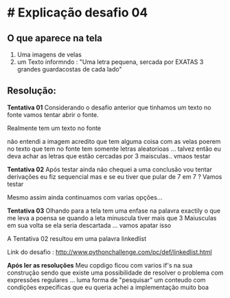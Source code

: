 # # Explicação desafio 04 

## O que aparece na tela 
1) Uma imagens de velas 
2) um Texto informndo : 
"Uma letra pequena, sercada por EXATAS 3 grandes guardacostas de cada lado" 

## Resolução: 
<b>Tentativa 01</b>
Considerando o desafio anterior que tinhamos um texto no fonte vamos tentar abrir o fonte. 

Realmente tem um texto no fonte 

não entendi a imagem acredito que tem alguma coisa com as velas 
poerem no texto que tem no fonte tem somente letras aleatorioas ... talvez então eu deva achar as letras que estão cercadas por 3 maisculas.. vmaos testar


<b>Tentativa 02</b>
Após testar ainda não chequei a uma conclusão vou tentar derivações eu fiz sequencial mas e se eu tiver que pular de 7 em 7 ? Vamos testar 

Mesmo assim ainda continuamos com varias opções... 

<b>Tentativa 03</b>
Olhando para a tela tem uma enfase na palavra exactily o que me leva a poensa se quando a leta minuscula tiver mais que 3 Maiusculas em sua volta se ela seria descartada ... vamos apatar isso 

A Tentativa 02 resultou em uma palavra linkedlist 

Link do desafio : http://www.pythonchallenge.com/pc/def/linkedlist.html 

<b>Após ler as resoluções</b>
Meu copdigo ficou com varios if's na sua construção sendo que existe uma possibilidade de resolver o problema com expressões regulares ... luma forma de "pesquisar" um conteudo com condições expecificas que eu queria achei a implementação muito boa 